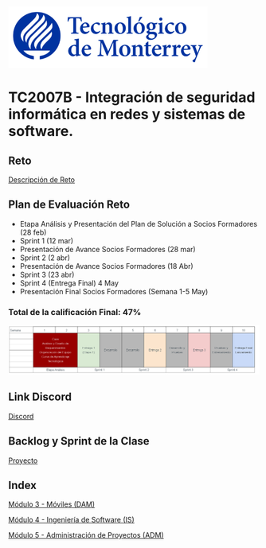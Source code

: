 ![Tec de Monterrey](images/logotecmty.png)
# TC2007B - Integración de seguridad informática en redes y sistemas de software.

## Reto
[Descripción de Reto](https://docs.google.com/document/d/12nZ1qbT4GDq9uWYvZXYNcMZ_70WpESA9OkysxWUXYEc/edit?usp=sharing)

## Plan de Evaluación Reto

- Etapa Análisis y Presentación del Plan de Solución a Socios Formadores (28 feb)
- Sprint 1 (12 mar)
- Presentación de Avance Socios Formadores (28 mar)
- Sprint 2 (2 abr)
- Presentación de Avance Socios Formadores (18 Abr)
- Sprint 3 (23 abr)
- Sprint 4 (Entrega Final) 4 May
- Presentación Final Socios Formadores (Semana 1-5 May)

### **Total de la calificación Final: 47%**


![Cronograma](images/planificacion.png)




## Link Discord
[Discord](https://discord.gg/Ny5FnnfSh9)

## Backlog y Sprint de la Clase
[Proyecto](https://github.com/orgs/TC2007B/projects/1/views/1)

## Index
[Módulo 3 - Móviles (DAM)](/mobile/README.md)

[Módulo 4 - Ingeniería de Software (IS)](/software_engineering/README.md)

[Módulo 5 - Administración de Proyectos (ADM)](/project_admin/README.md)